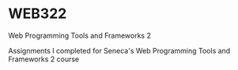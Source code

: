 # WEB322
Web Programming Tools and Frameworks 2

Assignments I completed for Seneca's Web Programming Tools and Frameworks 2 course
